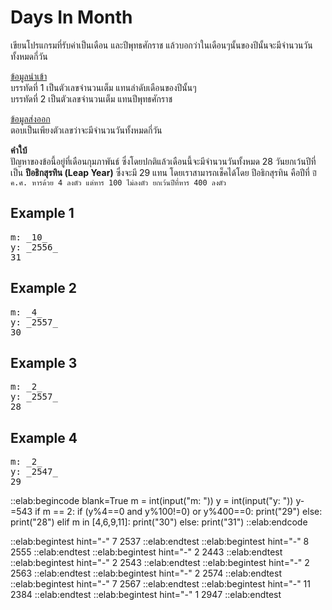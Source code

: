 # Days In Month

เขียนโปรแกรมที่รับค่าเป็นเดือน และปีพุทธศักราช แล้วบอกว่าในเดือนๆนั้นของปีนั้นจะมีจำนวนวันทั้งหมดกี่วัน

<u>ข้อมูลนำเข้า</u>  
บรรทัดที่ 1 เป็นตัวเลขจำนวนเต็ม แทนลำดับเดือนของปีนั้นๆ  
บรรทัดที่ 2 เป็นตัวเลขจำนวนเต็ม แทนปีพุทธศักราช

<u>ข้อมูลส่งออก</u>  
ตอบเป็นเพียงตัวเลขว่าจะมีจำนวนวันทั้งหมดกี่วัน

**คำใบ้**  
ปัญหาของข้อนี้อยู่ที่เดือนกุมภาพันธ์ ซึ่งโดยปกติแล้วเดือนนี้จะมีจำนวนวันทั้งหมด 28 วันยกเว้นปีที่เป็น **ปีอธิกสุรทิน (Leap Year)** ซึ่งจะมี 29 แทน โดยเราสามารถเช็คได้โดย ปีอธิกสุรทิน คือปีที่ `ปี ค.ศ. หารด้วย 4 ลงตัว แต่หาร 100 ไม่ลงตัว ยกเว้นปีที่หาร 400 ลงตัว`

## Example 1
<pre class="output">
m: _10_
y: _2556_
31
</pre>

## Example 2
<pre class="output">
m: _4_
y: _2557_
30
</pre>

## Example 3
<pre class="output">
m: _2_
y: _2557_ 
28
</pre>

## Example 4
<pre class="output">
m: _2_
y: _2547_
29
</pre>

::elab:begincode blank=True
m = int(input("m: "))
y = int(input("y: "))
y-=543
if m == 2:
    if (y%4==0 and y%100!=0) or y%400==0:
        print("29")
    else:
        print("28")
elif m in [4,6,9,11]:
    print("30")
else:
    print("31")
::elab:endcode

::elab:begintest hint="-"
7
2537
::elab:endtest
::elab:begintest hint="-"
8
2555
::elab:endtest
::elab:begintest hint="-"
2
2443
::elab:endtest
::elab:begintest hint="-"
2
2543
::elab:endtest
::elab:begintest hint="-"
2
2563
::elab:endtest
::elab:begintest hint="-"
2
2574
::elab:endtest
::elab:begintest hint="-"
7
2567
::elab:endtest
::elab:begintest hint="-"
11
2384
::elab:endtest
::elab:begintest hint="-"
1
2947
::elab:endtest